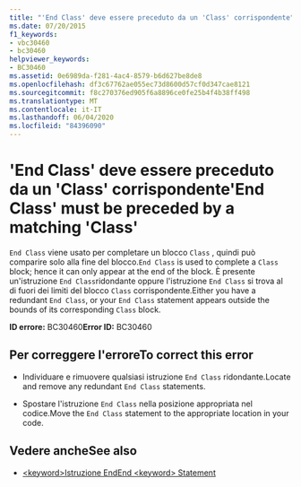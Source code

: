 ```yaml
---
title: "'End Class' deve essere preceduto da un 'Class' corrispondente"
ms.date: 07/20/2015
f1_keywords:
- vbc30460
- bc30460
helpviewer_keywords:
- BC30460
ms.assetid: 0e6989da-f281-4ac4-8579-b6d627be8de8
ms.openlocfilehash: df3c67762ae055ec73d8600d57cf0d347cae8121
ms.sourcegitcommit: f8c270376ed905f6a8896ce0fe25b4f4b38ff498
ms.translationtype: MT
ms.contentlocale: it-IT
ms.lasthandoff: 06/04/2020
ms.locfileid: "84396090"
---
```

# <a name="end-class-must-be-preceded-by-a-matching-class"></a><span data-ttu-id="9a962-102">'End Class' deve essere preceduto da un 'Class' corrispondente</span><span class="sxs-lookup"><span data-stu-id="9a962-102">'End Class' must be preceded by a matching 'Class'</span></span>
<span data-ttu-id="9a962-103">`End Class` viene usato per completare un blocco `Class` , quindi può comparire solo alla fine del blocco.</span><span class="sxs-lookup"><span data-stu-id="9a962-103">`End Class` is used to complete a `Class` block; hence it can only appear at the end of the block.</span></span> <span data-ttu-id="9a962-104">È presente un'istruzione `End Class`ridondante oppure l'istruzione `End Class` si trova al di fuori dei limiti del blocco `Class` corrispondente.</span><span class="sxs-lookup"><span data-stu-id="9a962-104">Either you have a redundant `End Class`, or your `End Class` statement appears outside the bounds of its corresponding `Class` block.</span></span>  
  
 <span data-ttu-id="9a962-105">**ID errore:** BC30460</span><span class="sxs-lookup"><span data-stu-id="9a962-105">**Error ID:** BC30460</span></span>  
  
## <a name="to-correct-this-error"></a><span data-ttu-id="9a962-106">Per correggere l'errore</span><span class="sxs-lookup"><span data-stu-id="9a962-106">To correct this error</span></span>  
  
- <span data-ttu-id="9a962-107">Individuare e rimuovere qualsiasi istruzione `End Class` ridondante.</span><span class="sxs-lookup"><span data-stu-id="9a962-107">Locate and remove any redundant `End Class` statements.</span></span>  
  
- <span data-ttu-id="9a962-108">Spostare l'istruzione `End Class` nella posizione appropriata nel codice.</span><span class="sxs-lookup"><span data-stu-id="9a962-108">Move the `End Class` statement to the appropriate location in your code.</span></span>  
  
## <a name="see-also"></a><span data-ttu-id="9a962-109">Vedere anche</span><span class="sxs-lookup"><span data-stu-id="9a962-109">See also</span></span>

- [<span data-ttu-id="9a962-110">\<keyword>Istruzione End</span><span class="sxs-lookup"><span data-stu-id="9a962-110">End \<keyword> Statement</span></span>](../language-reference/statements/end-keyword-statement.md)

